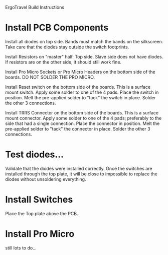 ErgoTravel Build Instructions


# Install PCB Components

Install all diodes on top side.  Bands must match the bands on the silkscreen. Take care that the diodes stay outside the switch footprints.

Install Resistors on "master" half. Top side.  Slave side does not have diodes.  If resistors are on the other side, it should still work fine.

Install Pro Micro Sockets or Pro Micro Headers on the bottom side of the boards. DO NOT SOLDER THE PRO MICRO.

Install Reset switch on the bottom side of the boards. This is a surface mount switch.  Apply some solder to one of the 4 pads. Place the switch in position.  Melt the pre-applied solder to "tack" the switch in place. Solder the other 3 connections.

Install TRRS Connector on the bottom side of the boards. This is a surface mount connector.  Apply some solder to one of the 4 pads; preferably to the side that had a single connection. Place the connector in position.  Melt the pre-applied solder to "tack" the connector in place. Solder the other 3 connections.

#  Test diodes...
Validate that the diodes were installed correctly.  Once the switches are installed through the top plate, it will be close to impossible to replace the diodes without unsoldering everything.

# Install Switches

Place the Top plate above the PCB.


# Install Pro Micro

still lots to do...
